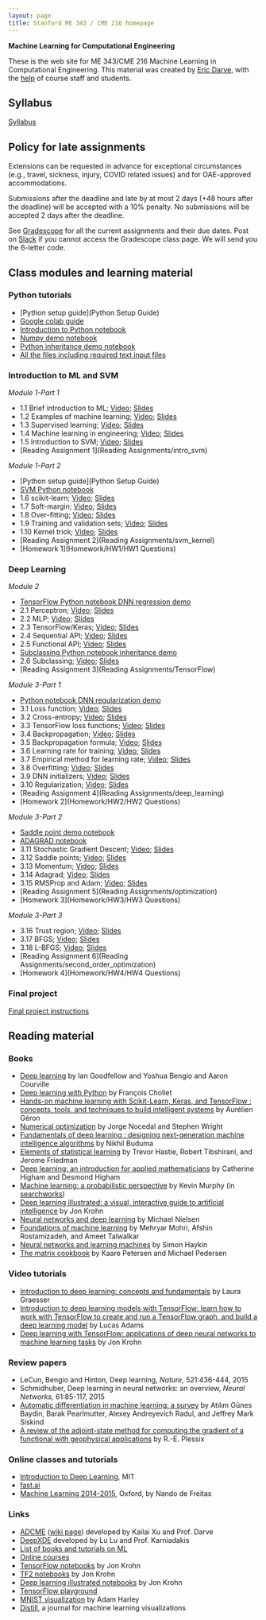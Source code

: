 ```yaml
---
layout: page
title: Stanford ME 343 / CME 216 homepage
---
```


**Machine Learning for Computational Engineering**

These is the web site for ME 343/CME 216 Machine Learning in Computational Engineering. This material was created by [Eric Darve](https://me.stanford.edu/people/eric-darve), with the [help](https://github.com/EricDarve/me343-cme216-winter-2021/commits/main) of course staff and students.

## Syllabus

[Syllabus](syllabus)

## Policy for late assignments

Extensions can be requested in advance for exceptional circumstances (e.g., travel, sickness, injury, COVID related issues) and for OAE-approved accommodations.

Submissions after the deadline and late by at most 2 days (+48 hours after the deadline) will be accepted with a 10% penalty. No submissions will be accepted 2 days after the deadline.

See [Gradescope](https://www.gradescope.com/courses/222525) for all the current assignments and their due dates. Post on [Slack](https://stanford-3kml.slack.com) if you cannot access the Gradescope class page. We will send you the 6-letter code.

## Class modules and learning material

### Python tutorials

- [Python setup guide](Python Setup Guide)
- [Google colab guide](Homework/google_colab)
- [Introduction to Python notebook](https://github.com/EricDarve/me343-cme216-winter-2021/blob/main/Code/Python/Python%20basics.ipynb)
- [Numpy demo notebook](https://github.com/EricDarve/me343-cme216-winter-2021/blob/main/Code/Python/Numpy%20tutorial.ipynb)
- [Python inheritance demo notebook](https://github.com/EricDarve/me343-cme216-winter-2021/blob/main/Code/Python/Inheritance%20demo.ipynb)
- [All the files including required text input files](https://github.com/EricDarve/me343-cme216-winter-2021/tree/main/Code/Python)

### Introduction to ML and SVM

*Module 1-Part 1*

- 1.1 Brief introduction to ML; [Video](https://stanford-pilot.hosted.panopto.com/Panopto/Pages/Viewer.aspx?id=089ae55c-cdbe-412f-816b-ab92013a5794); [Slides](Slides/ML_introduction/brief_intro.pdf)
- 1.2 Examples of machine learning; [Video](https://stanford-pilot.hosted.panopto.com/Panopto/Pages/Viewer.aspx?id=e64f9a8c-79b0-4e50-aac8-ab93015a260a); [Slides](Slides/ML_introduction/examples_ML.pdf)
- 1.3 Supervised learning; [Video](https://stanford-pilot.hosted.panopto.com/Panopto/Pages/Viewer.aspx?id=21ddf854-4f08-4293-93d2-ab9301632240); [Slides](Slides/ML_introduction/supervised_learning.pdf)
- 1.4 Machine learning in engineering; [Video](https://stanford-pilot.hosted.panopto.com/Panopto/Pages/Viewer.aspx?id=54cdfec5-a2a8-4e77-9a07-ab930165b07a); [Slides](Slides/ML_introduction/ml_in_engineering.pdf)
- 1.5 Introduction to SVM; [Video](https://stanford-pilot.hosted.panopto.com/Panopto/Pages/Viewer.aspx?id=db1ae91e-dedd-4f35-9824-ab9201843632); [Slides](Slides/ML_introduction/SVM_introduction.pdf)
- [Reading Assignment 1](Reading Assignments/intro_svm)

*Module 1-Part 2*

- [Python setup guide](Python Setup Guide)
- [SVM Python notebook](https://github.com/EricDarve/me343-cme216-winter-2021/blob/main/Code/svm.ipynb)
- 1.6 scikit-learn; [Video](https://stanford-pilot.hosted.panopto.com/Panopto/Pages/Viewer.aspx?id=79e12251-3c02-4909-af9d-ab9300073284); [Slides](Slides/ML_introduction/scikit-learn.pdf)
- 1.7 Soft-margin; [Video](https://stanford-pilot.hosted.panopto.com/Panopto/Pages/Viewer.aspx?id=fc2de4ae-5cd7-4e44-83f6-ab93000d4526); [Slides](Slides/ML_introduction/softmargin.pdf)
- 1.8 Over-fitting; [Video](https://stanford-pilot.hosted.panopto.com/Panopto/Pages/Viewer.aspx?id=822d5262-4b24-4773-ba4f-ab9301207cce); [Slides](Slides/ML_introduction/overfitting.pdf)
- 1.9 Training and validation sets; [Video](https://stanford-pilot.hosted.panopto.com/Panopto/Pages/Viewer.aspx?id=de353d83-76ba-4b30-b509-ab930127f783); [Slides](Slides/ML_introduction/training_validation.pdf)
- 1.10 Kernel trick; [Video](https://stanford-pilot.hosted.panopto.com/Panopto/Pages/Viewer.aspx?id=fc753602-132a-46fe-bdba-ab95000e417b); [Slides](Slides/ML_introduction/kernel_trick.pdf)
- [Reading Assignment 2](Reading Assignments/svm_kernel)
- [Homework 1](Homework/HW1/HW1 Questions)

### Deep Learning

*Module 2*

- [TensorFlow Python notebook DNN regression demo](https://github.com/EricDarve/me343-cme216-winter-2021/blob/main/Code/DNN_regression.ipynb)
- 2.1 Perceptron; [Video](https://stanford-pilot.hosted.panopto.com/Panopto/Pages/Viewer.aspx?id=b9bd406a-ee67-4b42-8f32-ab9c0002fc79); [Slides](Slides/TensorFlow/perceptron.pdf)
- 2.2 MLP; [Video](https://stanford-pilot.hosted.panopto.com/Panopto/Pages/Viewer.aspx?id=b42e0a97-2134-430c-930f-ab9c000c2e90); [Slides](Slides/TensorFlow/MLP.pdf)
- 2.3 TensorFlow/Keras; [Video](https://stanford-pilot.hosted.panopto.com/Panopto/Pages/Viewer.aspx?id=88d50df4-652b-45b4-9dd6-ab9d000a3d6a); [Slides](Slides/TensorFlow/TensorFlow_Keras.pdf)
- 2.4 Sequential API; [Video](https://stanford-pilot.hosted.panopto.com/Panopto/Pages/Viewer.aspx?id=4e156180-3c8a-41d0-aaa1-ab9d0014328d); [Slides](Slides/TensorFlow/TF_sequential_API.pdf)
- 2.5 Functional API; [Video](https://stanford-pilot.hosted.panopto.com/Panopto/Pages/Viewer.aspx?id=adaafcf8-8a66-442a-af1e-ab9d00105e88); [Slides](Slides/TensorFlow/TF_functional_API.pdf)
- [Subclassing Python notebook inheritance demo](https://github.com/EricDarve/me343-cme216-winter-2021/blob/main/Code/Inheritance%20demo.ipynb)
- 2.6 Subclassing; [Video](https://stanford-pilot.hosted.panopto.com/Panopto/Pages/Viewer.aspx?id=dd3c47e3-9d52-4bf0-864d-ab9d012ec854); [Slides](Slides/TensorFlow/TF_subclassing.pdf)
- [Reading Assignment 3](Reading Assignments/TensorFlow)

*Module 3-Part 1*

- [Python notebook DNN regularization demo](https://github.com/EricDarve/me343-cme216-winter-2021/blob/main/Code/DNN_regularization.ipynb)
- 3.1 Loss function; [Video](https://stanford-pilot.hosted.panopto.com/Panopto/Pages/Viewer.aspx?id=12b616b7-cd88-4a82-9e17-abaa018b54bf); [Slides](Slides/Deep_Learning/Loss_function.pdf)
- 3.2 Cross-entropy; [Video](https://stanford-pilot.hosted.panopto.com/Panopto/Pages/Viewer.aspx?id=dd267b8b-074f-498f-97ac-abab00064d2c); [Slides](Slides/Deep_Learning/Cross_entropy.pdf)
- 3.3 TensorFlow loss functions; [Video](https://stanford-pilot.hosted.panopto.com/Panopto/Pages/Viewer.aspx?id=9efdcf32-d4c0-47b1-a6dd-abab011f9ac6); [Slides](Slides/Deep_Learning/Tensorflow_loss_functions.pdf)
- 3.4 Backpropagation; [Video](https://stanford-pilot.hosted.panopto.com/Panopto/Pages/Viewer.aspx?id=1d4539ca-dda9-4b0f-96fa-abab012469a4); [Slides](Slides/Deep_Learning/Backpropagation.pdf)
- 3.5 Backpropagation formula; [Video](https://stanford-pilot.hosted.panopto.com/Panopto/Pages/Viewer.aspx?id=19daa234-19fd-4e3b-8d38-abab0155f6db); [Slides](Slides/Deep_Learning/Backpropagation_formula.pdf)
- 3.6 Learning rate for training; [Video](https://stanford-pilot.hosted.panopto.com/Panopto/Pages/Viewer.aspx?id=e2081efc-3573-4ec5-8b73-abae000720cd); [Slides](Slides/Deep_Learning/Learning_rate_for_training.pdf)
- 3.7 Empirical method for learning rate; [Video](https://stanford-pilot.hosted.panopto.com/Panopto/Pages/Viewer.aspx?id=136043d7-4023-44f7-9068-abae000f3249); [Slides](Slides/Deep_Learning/Empirical_method_for_learning_rate.pdf)
- 3.8 Overfitting; [Video](https://stanford-pilot.hosted.panopto.com/Panopto/Pages/Viewer.aspx?id=e43f30a2-4e28-4005-8bd1-acba0005c6e8); [Slides](Slides/Deep_Learning/Overfitting.pdf)
- 3.9 DNN initializers; [Video](https://stanford-pilot.hosted.panopto.com/Panopto/Pages/Viewer.aspx?id=42c5036a-ef10-4a65-8563-acba000d9424); [Slides](Slides/Deep_Learning/DNN_initializers.pdf)
- 3.10 Regularization; [Video](https://stanford-pilot.hosted.panopto.com/Panopto/Pages/Viewer.aspx?id=04b1cf19-aa64-457e-a1fe-acba00186069); [Slides](Slides/Deep_Learning/Regularization.pdf)
- [Reading Assignment 4](Reading Assignments/deep_learning)
- [Homework 2](Homework/HW2/HW2 Questions)

*Module 3-Part 2*

- [Saddle point demo notebook](https://github.com/EricDarve/me343-cme216-winter-2021/blob/main/Code/Saddle%20points.ipynb)
- [ADAGRAD notebook](https://github.com/EricDarve/me343-cme216-winter-2021/blob/main/Code/Adagrad.ipynb)
- 3.11 Stochastic Gradient Descent; [Video](https://stanford-pilot.hosted.panopto.com/Panopto/Pages/Viewer.aspx?id=3f76c7ec-a601-4d4a-8860-abb30137998c); [Slides](Slides/Deep_Learning/Stochastic_Gradient_Descent.pdf)
- 3.12 Saddle points; [Video](https://stanford-pilot.hosted.panopto.com/Panopto/Pages/Viewer.aspx?id=c1fda57c-2c84-454b-b5c6-abb3014bb0d3); [Slides](Slides/Deep_Learning/Saddle_points.pdf)
- 3.13 Momentum; [Video](https://stanford-pilot.hosted.panopto.com/Panopto/Pages/Viewer.aspx?id=ae3feaf2-5884-42c5-aa01-abb3016db5f9); [Slides](Slides/Deep_Learning/Momentum.pdf)
- 3.14 Adagrad; [Video](https://stanford-pilot.hosted.panopto.com/Panopto/Pages/Viewer.aspx?id=9c74557c-832b-41d7-8cfd-abb30189fc85); [Slides](Slides/Deep_Learning/Adagrad.pdf)
- 3.15 RMSProp and Adam; [Video](https://stanford-pilot.hosted.panopto.com/Panopto/Pages/Viewer.aspx?id=8986cd22-6e69-4733-976c-abb4000dc637); [Slides](Slides/Deep_Learning/RMSProp_and_Adam.pdf)
- [Reading Assignment 5](Reading Assignments/optimization)
- [Homework 3](Homework/HW3/HW3 Questions)

*Module 3-Part 3*

- 3.16 Trust region; [Video](https://stanford-pilot.hosted.panopto.com/Panopto/Pages/Viewer.aspx?id=b1e21c0a-e691-4c37-b7d0-acc00185514a); [Slides](Slides/Deep_Learning/Trust_region.pdf)
- 3.17 BFGS; [Video](https://stanford-pilot.hosted.panopto.com/Panopto/Pages/Viewer.aspx?id=36ab1ffb-32cb-4b2e-8ffb-acc1000e6e66); [Slides](Slides/Deep_Learning/BFGS.pdf)
- 3.18 L-BFGS; [Video](https://stanford-pilot.hosted.panopto.com/Panopto/Pages/Viewer.aspx?id=ff39ec4f-ad00-452e-ba18-acc1001b6554); [Slides](Slides/Deep_Learning/LBFGS.pdf)
- [Reading Assignment 6](Reading Assignments/second_order_optimization)
- [Homework 4](Homework/HW4/HW4 Questions)

### Final project

[Final project instructions](Homework/Final_project)

## Reading material

###  Books

- [Deep learning](http://www.deeplearningbook.org/) by Ian Goodfellow and Yoshua Bengio and Aaron Courville
- [Deep learning with Python](https://searchworks.stanford.edu/view/13216992) by Fran&ccedil;ois Chollet
- [Hands-on machine learning with Scikit-Learn, Keras, and TensorFlow : concepts, tools, and techniques to build intelligent systems](https://searchworks.stanford.edu/view/13489354) by Aur&eacute;lien G&eacute;ron
- [Numerical optimization](https://searchworks.stanford.edu/view/6630751) by Jorge Nocedal and Stephen Wright
- [Fundamentals of deep learning : designing next-generation machine intelligence algorithms](https://searchworks.stanford.edu/view/12112250) by Nikhil Buduma
- [Elements of statistical learning](https://searchworks.stanford.edu/view/12458005) by Trevor Hastie, Robert Tibshirani, and Jerome Friedman
- [Deep learning: an introduction for applied mathematicians](https://epubs.siam.org/doi/pdf/10.1137/18M1165748) by Catherine Higham and Desmond Higham
- [Machine learning: a probabilistic perspective](https://www.cs.ubc.ca/~murphyk/MLbook/) by Kevin Murphy (in [searchworks](https://searchworks.stanford.edu/view/13163347))
- [Deep learning illustrated: a visual, interactive guide to artificial intelligence](https://searchworks.stanford.edu/view/13463749) by Jon Krohn
- [Neural networks and deep learning](http://neuralnetworksanddeeplearning.com/) by Michael Nielsen
- [Foundations of machine learning](https://cs.nyu.edu/~mohri/mlbook/) by Mehryar Mohri, Afshin Rostamizadeh, and Ameet Talwalkar
- [Neural networks and learning machines](https://searchworks.stanford.edu/view/8631715) by Simon Haykin
- [The matrix cookbook](https://www.math.uwaterloo.ca/~hwolkowi/matrixcookbook.pdf) by Kaare Petersen and Michael Pedersen

### Video tutorials

- [Introduction to deep learning: concepts and fundamentals](https://searchworks.stanford.edu/view/13216564) by Laura Graesser
- [Introduction to deep learning models with TensorFlow: learn how to work with TensorFlow to create and run a TensorFlow graph, and build a deep learning model](https://searchworks.stanford.edu/view/13214579) by Lucas Adams
- [Deep learning with TensorFlow: applications of deep neural networks to machine learning tasks](https://searchworks.stanford.edu/view/13215423) by Jon Krohn

### Review papers

- LeCun, Bengio and Hinton, Deep learning, _Nature,_ 521:436-444, 2015
- Schmidhuber, Deep learning in neural networks: an overview, _Neural Networks,_ 61:85-117, 2015
- [Automatic differentiation in machine learning: a survey](https://arxiv.org/pdf/1502.05767.pdf) by At&#305;l&#305;m G&uuml;nes Baydin, Barak Pearlmutter, Alexey Andreyevich Radul, and Jeffrey Mark Siskind
- [A review of the adjoint-state method for computing the gradient of a functional with geophysical applications](https://academic.oup.com/gji/article/167/2/495/559970) by R.-E. Plessix

### Online classes and tutorials

- [Introduction to Deep Learning](http://introtodeeplearning.com/), MIT
- [fast.ai](https://course.fast.ai/)
- [Machine Learning 2014-2015](https://www.cs.ox.ac.uk/people/nando.defreitas/machinelearning/), Oxford, by Nando de Freitas

### Links

- [ADCME](https://github.com/kailaix/ADCME.jl) ([wiki page](https://kailaix.github.io/ADCME.jl/dev/)) developed by Kailai Xu and Prof. Darve
- [DeepXDE](https://github.com/lululxvi/deepxde) developed by Lu Lu and Prof. Karniadakis
- [List of books and tutorials on ML](https://github.com/josephmisiti/awesome-machine-learning/blob/master/books.md)
- [Online courses](https://github.com/josephmisiti/awesome-machine-learning/blob/master/courses.md)
- [TensorFlow notebooks](https://github.com/the-deep-learners/TensorFlow-LiveLessons) by Jon Krohn
- [TF2 notebooks](https://github.com/jonkrohn/tf2) by Jon Krohn
- [Deep learning illustrated notebooks](https://github.com/the-deep-learners/deep-learning-illustrated) by Jon Krohn
- [TensorFlow playground](http://playground.tensorflow.org/)
- [MNIST visualization](https://www.cs.ryerson.ca/~aharley/vis/conv/) by Adam Harley
- [Distill](https://distill.pub/), a journal for machine learning visualizations

<!--
## Material from Spring 2020

## Reading assignments

Module 1

1. [Introduction to ML and SVM](Reading Assignments/intro_svm)
1. [Soft-margins in SVM](Reading Assignments/svm_softmargin)
1. [Kernel trick](Reading Assignments/kernel_trick)

- [Module 1 Solutions](RA Solutions/RA1-3_solutions)

Module 2

{:start="4"}
1. [Perceptron](Reading Assignments/perceptron)
1. [MLP](Reading Assignments/MLP) (multi-layer perceptron)
1. [TensorFlow](Reading Assignments/TF)
1. [Subclassing](Reading Assignments/subclassing)

Module 3

{:start="8"}
1. [Loss function and cross entropy](Reading Assignments/loss)
1. [Loss functions in TF/Keras](Reading Assignments/TF_loss)
1. [The backpropagation algorithm](Reading Assignments/Backpropagation)
1. [Learning rate and overfitting](Reading Assignments/LR_overfitting)
1. [Initializers and regularizers](Reading Assignments/initializers_regularizers)
1. [SGD and saddle points](Reading Assignments/SGD)
1. [Momentum and ADAGRAD](Reading Assignments/Momentum)
1. [RMSProp and Adam](Reading Assignments/Adam)

- [Module 3 Solutions](RA Solutions/RA_Solution_module3)

Module 4

{:start="16"}
1. [Automatic differentiation overview](Reading Assignments/AD)
1. [Computational graph](Reading Assignments/ComplGraph)
1. [Forward and reverse modes](Reading Assignments/FwdRevMode)
1. [AD for physical simulation](Reading Assignments/ADPhys)
1. [AD through implicit operators](Reading Assignments/ImplicitOps)

- [Module 4 Solutions](RA Solutions/RA_Solution_module4)

Module 5

{:start="21"}
1. [Inverse problems](Reading Assignments/Inverse)
1. [Training for inverse problems](Reading Assignments/InverseTraining)
1. [Physics constrained learning](Reading Assignments/PCL)
1. [Physics-informed learning conclusion](Reading Assignments/InverseConclusion)

- [Module 5 Solutions](RA Solutions/RA_Solution_module5)

Module 6

{:start="25"}
1. [Generative Adversarial Networks](Reading Assignments/GAN)

## Programming Homework

- [Python setup guide](Python Setup Guide)
- [Homework 1](Homework/HW1 Questions) and [starter code](Homework/hw1_starter_code.zip) and [solution](HW Solutions/svm.ipynb)
- [Homework 2](Homework/HW2 Questions) and [starter code](Homework/hw2_starter_code.zip) and [solution](HW Solutions/hw2_solution.zip)
- [Homework 3](Homework/HW3 Questions) and [starter code](Homework/hw3_starter_code.zip) and [solution](HW Solutions/hw3_solution.zip)
- [Homework 4](Homework/HW4/HW4 Questions) and [starter code](Homework/HW4/hw4_starter_code.zip) and [solution writeup](HW Solutions/hw4_solution) and [solution files](HW Solutions/hw4_solution.zip)

## Final Project

[Instructions](Homework/Final Project)

## Lecture slides and code

The videos accompanying these lectures can be found on canvas under ["Course Videos."](https://canvas.stanford.edu/courses/118944/external_tools/3367)

Python tutorial

- [Tutorial code](https://github.com/EricDarve/cme216-spring-2020/tree/master/Code/Python)
- [Python introduction notebook](https://github.com/EricDarve/cme216-spring-2020/blob/master/Code/Python/Python%20basics.ipynb)
- [Numpy notebook](https://github.com/EricDarve/cme216-spring-2020/blob/master/Code/Python/Numpy%20tutorial.ipynb)

Module 1

_Introduction to Machine Learning and Support Vector Machines_

- [SVM code](https://github.com/EricDarve/cme216-spring-2020/blob/master/Code/svm.ipynb)
- [1.1 Brief introduction to machine learning](Slides/ML_introduction/brief_intro)
- [1.2 A few examples of machine learning](Slides/ML_introduction/examples_ML)
- [1.3 Supervised learning](Slides/ML_introduction/supervised_learning)
- [1.4 Machine learning in engineering](Slides/ML_introduction/ml_in_engineering)
- [1.5 Introduction to SVM](Slides/SVM_introduction/)
- [1.6 Scikit-learn](Slides/scikitlearn/scikit)
- [1.7 Soft-margin](Slides/scikitlearn/softmargin)
- [1.8 Overfitting](Slides/scikitlearn/overfitting)
- [1.9 Training and validation sets](Slides/scikitlearn/training_validation)
- [1.10 Kernel trick](Slides/scikitlearn/kernel_trick)

Module 2

_Deep Neural Networks and TensorFlow_

- [2.1 Perceptron](Slides/ANN/perceptron)
- [2.2 Artificial Neural Networks](Slides/ANN/MLP) (multilayer perceptron)
- [2.3 TensorFlow/Keras](Slides/TF_Keras/TF_Pytorch)
- [2.4 Sequential API](Slides/TF_Keras/TF_sequential)
- [2.5 Functional API](Slides/TF_Keras/TF_functional)
- [2.6 Subclassing](Slides/TF_Keras/subclassing)
- [DNN TensorFlow code](https://github.com/EricDarve/cme216-spring-2020/blob/master/Code/DNN_regression.ipynb)
- [Python inheritance example code](https://github.com/EricDarve/cme216-spring-2020/blob/master/Code/Inheritance%20demo.ipynb)

Module 3

_Deep Learning_

- [3.1 Loss function for regression and classification](Slides/Deep_Learning/Loss)
- [3.2 Cross-entropy](Slides/Deep_Learning/Cross_entropy)
- [3.3 TensorFlow loss functions](Slides/Deep_Learning/TF_loss)
- [3.4 Backpropagation](Slides/Deep_Learning/Backprop)
- [3.5 Backpropagation formula](Slides/Deep_Learning/Backprop_formula)
- [3.6 Learning rate for training](Slides/Deep_Learning/Learning_rate)
- [3.7 Empirical method for learning rate](Slides/Deep_Learning/Learning_rate_empirical)
- [3.8 Overfitting](Slides/Deep_Learning/Training_overfitting)
- [3.9 DNN initializers](Slides/Deep_Learning/Training_initializers)
- [3.10 Regularization](Slides/Deep_Learning/Training_regularization)
- [3.11 Stochastic Gradient Descent](Slides/Deep_Learning/SGD)
- [3.12 Saddle points](Slides/Deep_Learning/Saddle_points)
- [3.13 Momentum](Slides/Deep_Learning/Momentum)
- [3.14 Adagrad](Slides/Deep_Learning/Adagrad)
- [3.15 RMSProp and Adam](Slides/Deep_Learning/Adam)
- [Regularization for DNNs example code](https://github.com/EricDarve/cme216-spring-2020/blob/master/Code/DNN_regularization.ipynb)
- [Saddle points illustration code](https://github.com/EricDarve/cme216-spring-2020/blob/master/Code/Saddle%20points.ipynb)
- [ADAGRAD benchmark code](https://github.com/EricDarve/cme216-spring-2020/blob/master/Code/Adagrad.ipynb)

Module 4 and 5

_Physics informed learning, automatic differentiation, inverse modeling_

The slides are assembled into two PDF files. Each lecture will cover one section in one of these PDF files. The lecture videos are on [Canvas](https://canvas.stanford.edu/courses/118944/external_tools/3367).

- [Automatic Differentiation for Computational Engineering](Slides/AD/AD.pdf)
- [Inverse Modeling using ADCME](Slides/AD/Inverse.pdf)

## Contents of class

Highlights of topics to cover

**Supervised learning and SVM**

Module 1 (week 1 and 2, 4/6, 4/13)

- Supervised learning
- SVM; [scikit-learn](https://scikit-learn.org/stable/); kernel trick; radial basis functions
- Overfitting; underfitting; regularization

- Homework 1 (SVM homework)

**Deep learning**

Module 2 (week 3, 4/20)

- NN and DNN; layers; weights and biases; activation function; loss function; skipped: universal approximation theorems; [Montufar et al. (2014)](http://papers.nips.cc/paper/5422-on-the-number-of-linear-regions-of-deep-neural-networks.pdf)
- [TensorFlow](https://www.tensorflow.org/learn) and [Keras](https://www.tensorflow.org/guide/keras)

Module 3 Part 1 (week 4, 4/27)

- Forward and back-propagation
- Weight initialization
- Regularization; test and validation sets; hyperparameter optimization
- Regularization strategies
- Skipped; batch normalization

- Homework 2 (covid-19 modeling)

Module 3 Part 2 (week 5-6, 5/4, 5/11)

- Stochastic gradient methods; SGD, momentum; adaptive algorithms

If time allows: convolution nets; pooling; fully-connected nets; DNN and convnet architectures

**Physics-informed learning**

Module 4 and 5 (week 6-8, 5/11--5/25)

- Physics-based ML; PhysML
- DNN and numerical PDE solvers
- Automatic differentiation; forward and reverse mode AD; chain rule; computational graph
- Examples of numerical PDE solutions with ADCME
- Physics constrained learning

- Homework 3 (week 6; bathymetry)

**Generative deep networks**

Module 6 (week 9-10, 6/1)

- PhysGAN and ADCME
- GANs to generate samples from a given probability distribution
- Generator and discriminator networks; WGANs
- Skipped: autoencoders and variational autoencoders
- TensorFlow example

- Homework 4 (5/31; physics informed learning)

**Reinforcement learning**

Module 7

We won't have enough time to cover this topic unfortunately.

- Reinforcement learning; [Sutton and Barto](http://incompleteideas.net/book/the-book.html); [Mnih 2013](https://arxiv.org/abs/1312.5602)
- Temporal difference learning; deep Q-learning networks
- Policy gradients and actor-critic algorithms

-->
